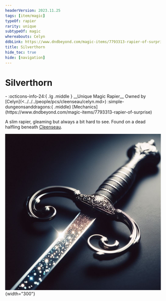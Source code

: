 ```yaml
---
headerVersion: 2023.11.25
tags: [item/magic]
typeOf: rapier
rarity: unique
subtypeOf: magic
whereabouts: Celyn
ddbLink: https://www.dndbeyond.com/magic-items/7793313-rapier-of-surprise
title: Silverthorn
hide_toc: true
hide: [navigation]
---
```

# Silverthorn
<div class="grid cards ext-narrow-margin ext-one-column" markdown>
- :octicons-info-24:{ .lg .middle } __Unique Magic Rapier__  
   Owned by [Celyn](<../../../people/pcs/cleenseau/celyn.md>)  
    :simple-dungeonsanddragons:{ .middle} [Mechanics](https://www.dndbeyond.com/magic-items/7793313-rapier-of-surprise) 
</div>


A slim rapier, gleaming but always a bit hard to see. Found on a dead halfling beneath [Cleenseau](<../../../gazetteer/greater-sembara/sembara/barony-of-aveil/cleenseau-region/cleenseau/cleenseau.md>).

  ![Silverthorn](../../../assets/silverthorn.png){width="300"}

